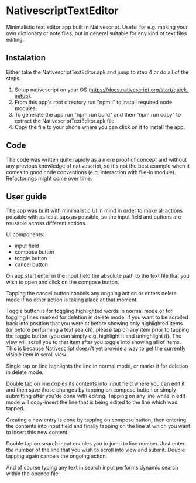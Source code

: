 # NativescriptTextEditor

Minimalistic text editor app built in Nativescript.
Useful for e.g. making your own dictionary or note files, but in general
suitable for any kind of text files editing.

## Instalation

Either take the NativescriptTextEditor.apk and jump to step 4 or do all of the steps.

1) Setup nativescript on your OS (https://docs.nativescript.org/start/quick-setup).
2) From this app's root directory run "npm i" to install required node modules.
3) To generate the app run "npm run build" and then "npm run copy" to
extract the NativescriptTextEditor.apk file.
4) Copy the file to your phone where you can click on it to install the app.

## Code

The code was written quite rapidly as a mere proof of concept and
without any previous knowledge of nativescript, so it's not the best
example when it comes to good code conventions (e.g. interaction with
file-io module). Refactorings might come over time.

## User guide

The app was built with minimalistic UI in mind in order to make all
actions possible with as least taps as possible, so the input field and
buttons are reusable across different actions.

UI components:
  - input field
  - compose button
  - toggle button
  - cancel button

On app start enter in the input field the absolute path to the text
file that you wish to open and click on the compose button.

Tapping the cancel button cancels any ongoing action or enters delete
mode if no other action is taking place at that moment.

Toggle button is for toggling highlighted words in normal mode or for
toggling lines marked for deletion in delete mode.
If you want to be scrolled back into position that you were at before
showing only highlighted items (or before performing a text search),
please tap on any item prior to tapping the toggle button (you can
simply e.g. highlight it and unhighlight it). The view will scroll you
to that item after you toggle into showing all of items. This is because
Nativescript doesn't yet provide a way to get the currently visible item
in scroll view.

Single tap on line highlights the line in normal mode, or marks it for
deletion in delete mode.

Double tap on line copies its contents into input field where you can
edit it and then save those changes by tapping on compose button or
simply submitting after you'de done with editing.
Tapping on any line while in edit mode will copy-insert the line that
is being edited to the line which was tapped.

Creating a new entry is done by tapping on compose button, then entering
the contents into input field and finally tapping on the line at which
you want to insert this new content.

Double tap on search input enables you to jump to line number. Just enter
the number of the line that you wish to scroll into view and submit.
Double tapping again cancels the ongoing action.

And of course typing any text in search input performs dynamic search
within the opened file.
